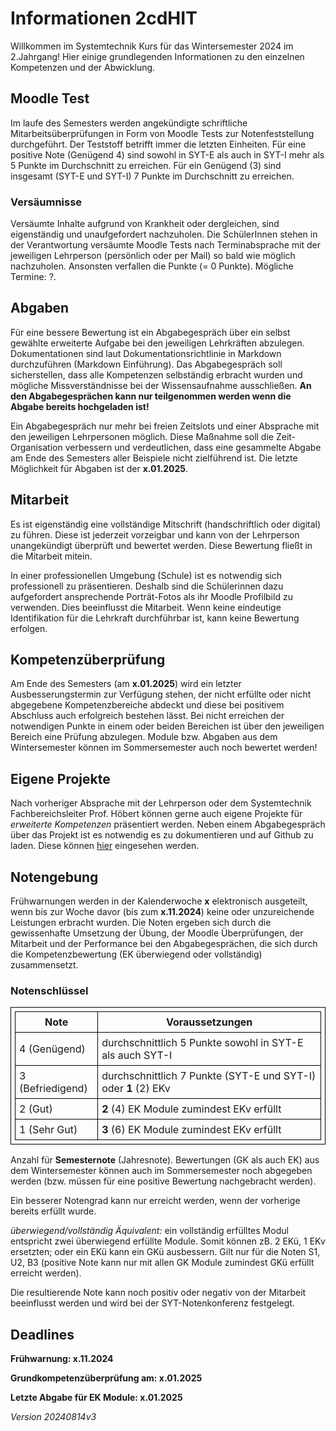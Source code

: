 # Informationen 2cdHIT

Willkommen im Systemtechnik Kurs für das Wintersemester 2024 im 2.Jahrgang! Hier einige grundlegenden Informationen zu den einzelnen Kompetenzen und der Abwicklung.

## Moodle Test

Im laufe des Semesters werden angekündigte schriftliche Mitarbeitsüberprüfungen in Form von Moodle Tests zur Notenfeststellung durchgeführt. Der Teststoff betrifft immer die letzten Einheiten. Für eine positive Note (Genügend 4) sind sowohl in SYT-E als auch in SYT-I mehr als 5 Punkte im Durchschnitt zu erreichen. Für ein Genügend (3) sind insgesamt (SYT-E und SYT-I) 7 Punkte im Durchschnitt zu erreichen.

### Versäumnisse

Versäumte Inhalte aufgrund von Krankheit oder dergleichen, sind eigenständig und unaufgefordert nachzuholen. Die SchülerInnen stehen in der Verantwortung versäumte Moodle Tests nach Terminabsprache mit der jeweiligen Lehrperson (persönlich oder per Mail) so bald wie möglich nachzuholen. Ansonsten verfallen die Punkte (= 0 Punkte). Mögliche Termine: ?.

## Abgaben

Für eine bessere Bewertung ist ein Abgabegespräch über ein selbst gewählte erweiterte Aufgabe bei den jeweiligen Lehrkräften abzulegen. Dokumentationen sind laut Dokumentationsrichtlinie in Markdown durchzuführen (Markdown Einführung). Das Abgabegespräch soll sicherstellen, dass alle Kompetenzen selbständig erbracht wurden und mögliche Missverständnisse bei der Wissensaufnahme ausschließen. **An den Abgabegesprächen kann nur teilgenommen werden wenn die Abgabe bereits hochgeladen ist!**

Ein Abgabegespräch nur mehr bei freien Zeitslots und einer Absprache mit den jeweiligen Lehrpersonen möglich.
Diese Maßnahme soll die Zeit-Organisation verbessern und verdeutlichen, dass eine gesammelte Abgabe am Ende des Semesters aller Beispiele nicht zielführend ist. Die letzte Möglichkeit für Abgaben ist der **x.01.2025**.

## Mitarbeit

Es ist eigenständig eine vollständige Mitschrift (handschriftlich oder digital) zu führen. Diese ist jederzeit vorzeigbar und kann von der Lehrperson unangekündigt überprüft und bewertet werden. Diese Bewertung fließt in die Mitarbeit mitein.

In einer professionellen Umgebung (Schule) ist es notwendig sich professionell zu präsentieren. Deshalb sind die Schülerinnen dazu aufgefordert ansprechende Porträt-Fotos als ihr Moodle Profilbild zu verwenden. Dies beeinflusst die Mitarbeit. Wenn keine eindeutige Identifikation für die Lehrkraft durchführbar ist, kann keine Bewertung erfolgen.


## Kompetenzüberprüfung

Am Ende des Semesters (am **x.01.2025**) wird ein letzter Ausbesserungstermin zur Verfügung stehen, der nicht erfüllte oder nicht abgegebene Kompetenzbereiche abdeckt und diese bei positivem Abschluss auch erfolgreich bestehen lässt. Bei nicht erreichen der notwendigen Punkte in einem oder beiden Bereichen ist über den jeweiligen Bereich eine Prüfung abzulegen.
Module bzw. Abgaben aus dem Wintersemester können im Sommersemester auch noch bewertet werden!

## Eigene Projekte

Nach vorheriger Absprache mit der Lehrperson oder dem Systemtechnik Fachbereichsleiter Prof. Höbert können gerne auch eigene Projekte für *erweiterte Kompetenzen* präsentiert werden. Neben einem Abgabegespräch über das Projekt ist es notwendig es zu dokumentieren und auf Github zu laden. Diese können [hier](https://github.com/TGM-HIT/syt-projects) eingesehen werden.


## Notengebung

Frühwarnungen werden in der Kalenderwoche **x** elektronisch ausgeteilt, wenn bis zur Woche davor (bis zum **x.11.2024**) keine oder unzureichende Leistungen erbracht wurden.
Die Noten ergeben sich durch die gewissenhafte Umsetzung der Übung, der Moodle Überprüfungen, der Mitarbeit und der Performance bei den Abgabegesprächen, die sich durch die Kompetenzbewertung (EK überwiegend oder vollständig) zusammensetzt.

### Notenschlüssel

| Note             | Voraussetzungen                                              |
| ---------------- | ------------------------------------------------------------ |
| 4 (Genügend)     | durchschnittlich 5 Punkte sowohl in SYT-E als auch SYT-I     |
| 3 (Befriedigend) | durchschnittlich 7 Punkte (SYT-E und SYT-I) oder **1** (2) EKv |
| 2 (Gut)          | **2** (4) EK Module zumindest EKv erfüllt                    |
| 1 (Sehr Gut)     | **3** (6) EK Module zumindest EKv erfüllt                    |

Anzahl für **Semesternote** (Jahresnote). Bewertungen (GK als auch EK) aus dem Wintersemester können auch im Sommersemester noch abgegeben werden (bzw. müssen für eine positive Bewertung nachgebracht werden).

Ein besserer Notengrad kann nur erreicht werden, wenn der vorherige bereits erfüllt wurde.

*überwiegend/vollständig Äquivalent:* ein vollständig erfülltes Modul entspricht zwei überwiegend erfüllte Module. Somit können zB. 2 EKü, 1 EKv ersetzten; oder ein EKü kann ein GKü ausbessern. Gilt nur für die Noten S1, U2, B3 (positive Note kann nur mit allen GK Module zumindest GKü erfüllt erreicht werden). 

Die resultierende Note kann noch positiv oder negativ von der Mitarbeit beeinflusst werden und wird bei der SYT-Notenkonferenz festgelegt.

## Deadlines

**Frühwarnung: x.11.2024**

**Grundkompetenzüberprüfung am: x.01.2025**

**Letzte Abgabe für EK Module: x.01.2025**

*Version 20240814v3*

<style>
table, th, td {
  border: 1px solid black;
  border-collapse: collapse;
  padding: 6px;
}
</style>
